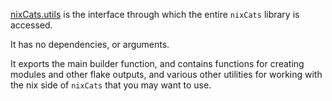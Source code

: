 [nixCats.utils](https://nixCats.org/nixCats_utils.html) is the interface through which the entire `nixCats` library is accessed.

It has no dependencies, or arguments.

It exports the main builder function, and contains functions for creating modules and other flake outputs,
and various other utilities for working with the nix side of `nixCats` that you may want to use.

